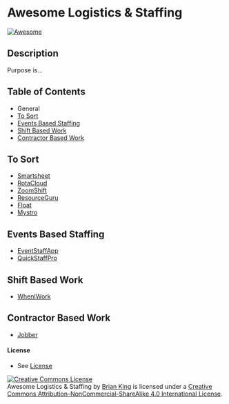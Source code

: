 # Awesome Logistics & Staffing

[![Awesome](https://cdn.rawgit.com/sindresorhus/awesome/d7305f38d29fed78fa85652e3a63e154dd8e8829/media/badge.svg)](https://github.com/sindresorhus/awesome)

## Description

Purpose is...

## Table of Contents

* General
* [To Sort](#to-sort)
* [Events Based Staffing](#events-based-staffing)
* [Shift Based Work](#shift-based-work)
* [Contractor Based Work](#contractor-based-work)

## To Sort

* [Smartsheet](http://smartsheet.com)
* [RotaCloud](https://rotacloud.com/)
* [ZoomShift](https://www.zoomshift.com/)
* [ResourceGuru](http://resourceguruapp.com/)
* [Float](https://www.float.com/)
* [Mystro](https://www.mystro.co/)

## Events Based Staffing
* [EventStaffApp](http://www.eventstaffapp.com/)
* [QuickStaffPro](http://quickstaffpro.com/)


## Shift Based Work
* [WhenIWork](http://wheniwork.com)



## Contractor Based Work
* [Jobber](https://getjobber.com)


#### License

* See [License](license.md)



<a rel="license" href="http://creativecommons.org/licenses/by-nc-sa/4.0/"><img alt="Creative Commons License" style="border-width:0" src="https://i.creativecommons.org/l/by-nc-sa/4.0/88x31.png" /></a><br /><span xmlns:dct="http://purl.org/dc/terms/" property="dct:title">Awesome Logistics & Staffing</span> by <a xmlns:cc="http://creativecommons.org/ns#" href="https://github.com/brianjking/awesome-logistics-and-staffing" property="cc:attributionName" rel="cc:attributionURL">Brian King</a> is licensed under a <a rel="license" href="http://creativecommons.org/licenses/by-nc-sa/4.0/">Creative Commons Attribution-NonCommercial-ShareAlike 4.0 International License</a>.
